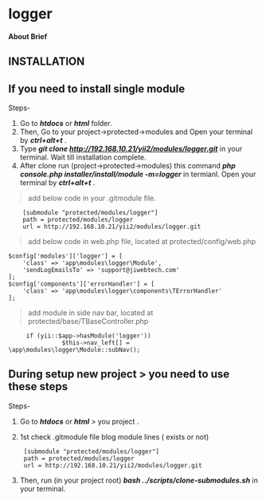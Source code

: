 # logger

#### About Brief


## INSTALLATION 

## If you need to install single module 

Steps-
1. Go to ***htdocs*** or ***html*** folder.
2. Then, Go to your project->protected->modules and Open your terminal by ***ctrl+alt+t*** . 
3. Type ***git clone  http://192.168.10.21/yii2/modules/logger.git*** in your terminal. Wait till installation complete.
4. After clone run (project->protected->modules) this command ***php console.php installer/install/module -m=logger*** in termianl. Open your terminal by ***ctrl+alt+t*** .

> add below code in your .gitmodule file.

        [submodule "protected/modules/logger"]
        path = protected/modules/logger
        url = http://192.168.10.21/yii2/modules/logger.git

> add below code in web.php file, located at protected/config/web.php

    $config['modules']['logger'] = [
        'class' => 'app\modules\logger\Module',
        'sendLogEmailsTo' => 'support@jiwebtech.com'
    ];
    $config['components']['errorHandler'] = [
        'class' => 'app\modules\logger\components\TErrorHandler'
    ];
        

> add module in side nav bar, located at protected/base/TBaseController.php

         if (yii::$app->hasModule('logger'))
                   $this->nav_left[] = \app\modules\logger\Module::subNav();

## During setup new project > you need to use these steps

Steps- 
1. Go to ***htdocs*** or ***html*** > you project .
2. 1st check  .gitmodule file blog module lines ( exists or not)

        [submodule "protected/modules/logger"]
        path = protected/modules/logger
        url = http://192.168.10.21/yii2/modules/logger.git

3. Then, run (in your project root)  ***bash ../scripts/clone-submodules.sh*** in your terminal.





